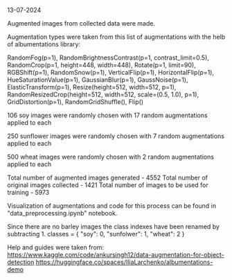 13-07-2024

Augmented images from collected data were made.

Augmentation types were taken from this list of augmentations with the helb of albumentations library:

RandomFog(p=1),
RandomBrightnessContrast(p=1, contrast_limit=0.5),
RandomCrop(p=1, height=448, width=448),
Rotate(p=1, limit=90),
RGBShift(p=1),
RandomSnow(p=1),
VerticalFlip(p=1),
HorizontalFlip(p=1),
HueSaturationValue(p=1),
GaussianBlur(p=1),
GaussNoise(p=1),
ElasticTransform(p=1),
Resize(height=512, width=512, p=1),
RandomResizedCrop(height=512, width=512, scale=(0.5, 1.0), p=1),
GridDistortion(p=1),
RandomGridShuffle(),
Flip()


106 soy images were randomly chosen with 17 random augmentations applied to each

250 sunflower images were randomly chosen with 7 random augmentations applied to each

500 wheat images were randomly chosen with 2 random augmentations applied to each

Total number of augmented images generated - 4552
Total number of original images collected - 1421
Total number of images to be used for training - 5973

Visualization of augmentations and code for this process can be found in "data_preprocessing.ipynb" notebook.

Since there are no barley images the class indexes have been renamed by subtracting 1.
classes = {
    "soy": 0,
    "sunfolwer": 1,
    "wheat": 2
}

Help and guides were taken from:
https://www.kaggle.com/code/ankursingh12/data-augmentation-for-object-detection
https://huggingface.co/spaces/IliaLarchenko/albumentations-demo
